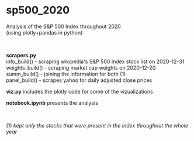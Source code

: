 # sp500_2020
<p>Analysis of the S&amp;P 500 Index throughout 2020<br>
(using plotly+pandas in python)</p><br>

<p>
<b>scrapers.py</b><br>
info_build() - scraping wikipedia's S&P 500 Index stock list on 2020-12-31<br>
weights_build() - scraping market cap weights on 2020-12-20<br>
summ_build() - joining the information for both (1) <br>
panel_build() - scrapes yahoo for daily adjusted close prices
</p>
<p><b>viz.py</b> includes the plotly code for some of the vizualizations</p>
<p><b>notebook.ipynb</b> presents the analysis</p><br>

<p>(1) <i>kept only the stocks that were present in the Index throughout the whole year</i></p>